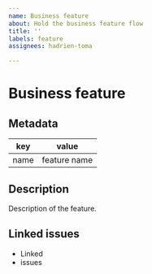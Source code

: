 ```yaml
---
name: Business feature
about: Hold the business feature flow
title: ''
labels: feature
assignees: hadrien-toma

---
```


# Business feature

## Metadata

| key | value |
| ----| ----- |
| name | feature name |

## Description

Description of the feature.

## Linked issues

- Linked
- issues
